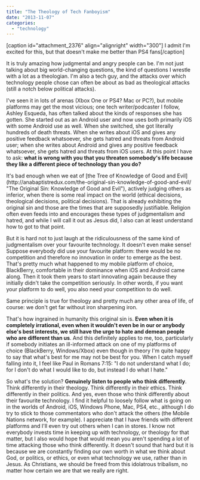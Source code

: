 ```yaml
---
title: "The Theology of Tech Fanboyism"
date: "2013-11-07"
categories: 
  - "technology"
---
```


\[caption id="attachment\_2376" align="alignright" width="300"\] I admit I'm excited for this, but that doesn't make me better than PS4 fans\[/caption\]

It is truly amazing how judgmental and angry people can be. I'm not just talking about big world-changing questions, the kind of questions I wrestle with a lot as a theologian. I'm also a tech guy, and the attacks over which technology people chose can often be about as bad as theological attacks (still a notch below political attacks).

I've seen it in lots of arenas (Xbox One or PS4? Mac or PC?), but mobile platforms may get the most vicious; one tech writer/podcaster I follow, Ashley Esqueda, has often talked about the kinds of responses she has gotten. She started out as an Android user and now uses both primarily iOS with some Android use as well. When she switched, she got literally hundreds of death threats. When she writes about iOS and gives any positive feedback whatsoever, she gets hatred and threats from Android user; when she writes about Android and gives any positive feedback whatsoever, she gets hatred and threats from iOS users. At this point I have to ask: **what is wrong with you that you threaten somebody's life because they like a different piece of technology than you do?**

<!--more-->It's bad enough when we eat of [the Tree of Knowledge of Good and Evil](http://anabaptistredux.com/the-original-sin-knowledge-of-good-and-evil/ "The Original Sin: Knowledge of Good and Evil"), actively judging others as inferior, when there is some real impact on the world (ethical decisions, theological decisions, political decisions). That is already exhibiting the original sin and those are the times that are supposedly justifiable. Religion often even feeds into and encourages these types of judgmentalism and hatred, and while I will call it out as Jesus did, I also can at least understand how to got to that point.

But it is hard not to just laugh at the ridiculousness of the same kind of judgmentalism over your favourite technology. It doesn't even make sense! Suppose everybody did use your favourite platform: there would be no competition and therefore no innovation in order to emerge as the best. That's pretty much what happened to my mobile platform of choice, BlackBerry, comfortable in their dominance when iOS and Android came along. Then it took them years to start innovating again because they initially didn't take the competition seriously. In other words, if you want your platform to do well, you also need your competition to do well.

Same principle is true for theology and pretty much any other area of life, of course: we don't get far without iron sharpening iron.

That's how ingrained in humanity this original sin is. **Even when it is completely irrational, even when it wouldn't even be in our or anybody else's best interests, we still have the urge to hate and demean people who are different than us**. And this definitely applies to me, too, particularly if somebody initiates an ill-informed attack on one of my platforms of choice (BlackBerry, Windows/Xbox) even though in theory I'm quite happy to say that what's best for me may not be best for you. When I catch myself falling into it, I feel like Paul in Romans 7:15: "I do not understand what I do; for I don't do what I would like to do, but instead I do what I hate."

So what's the solution? **Genuinely listen to people who think differently**. Think differently in their theology. Think differently in their ethics. Think differently in their politics. And yes, even those who think differently about their favourite technology. I find it helpful to loosely follow what is going on in the worlds of Android, iOS, Windows Phone, Mac, PS4, etc., although I do try to stick to those commentators who don't attack the others (the Mobile Nations network, for example). I appreciate that I have friends with different platforms and I'll even try out others when I can in stores. I know not everybody invests time in keeping up with technology, or theology for that matter, but I also would hope that would mean you aren't spending a lot of time attacking those who think differently. It doesn't sound that hard but it is because we are constantly finding our own worth in what we think about God, or politics, or ethics, or even what technology we use, rather than in Jesus. As Christians, we should be freed from this idolatrous tribalism, no matter how certain we are that we really are right.

